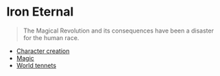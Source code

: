 # Iron Eternal

> The Magical Revolution and its consequences have been a disaster for the human race.

- [Character creation](core/pc.md)
- [Magic](core/spells.md)
- [World tennets](lore/tennets.md)
